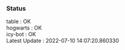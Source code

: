 ### Status


table : OK  
hogwarts : OK  
icy-bot : OK  
Latest Update : 2022-07-10 14:07:20.860330
